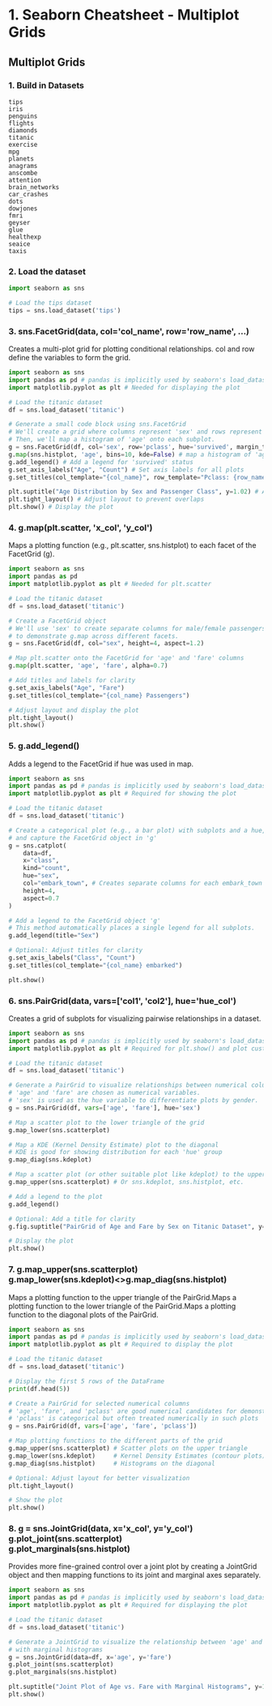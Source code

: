 <div align="left">
  <h1> 1. Seaborn  Cheatsheet - Multiplot Grids

  ## Multiplot Grids

### 1. Build in Datasets

```shell
tips
iris
penguins
flights
diamonds
titanic
exercise
mpg
planets
anagrams
anscombe
attention
brain_networks
car_crashes
dots
dowjones
fmri
geyser
glue
healthexp
seaice
taxis
```
### 2. Load the dataset

```py
import seaborn as sns

# Load the tips dataset
tips = sns.load_dataset('tips')
```

### 3. sns.FacetGrid(data, col='col_name', row='row_name', ...)
Creates a multi-plot grid for plotting conditional relationships. col and row define the variables to form the grid.

```py
import seaborn as sns
import pandas as pd # pandas is implicitly used by seaborn's load_dataset
import matplotlib.pyplot as plt # Needed for displaying the plot

# Load the titanic dataset
df = sns.load_dataset('titanic')

# Generate a small code block using sns.FacetGrid
# We'll create a grid where columns represent 'sex' and rows represent 'pclass'.
# Then, we'll map a histogram of 'age' onto each subplot.
g = sns.FacetGrid(df, col='sex', row='pclass', hue='survived', margin_titles=True, height=2.5, aspect=1.2)
g.map(sns.histplot, 'age', bins=10, kde=False) # map a histogram of 'age'
g.add_legend() # Add a legend for 'survived' status
g.set_axis_labels("Age", "Count") # Set axis labels for all plots
g.set_titles(col_template="{col_name}", row_template="Pclass: {row_name}") # Set clearer titles for rows/cols

plt.suptitle("Age Distribution by Sex and Passenger Class", y=1.02) # Add a main title for the entire grid
plt.tight_layout() # Adjust layout to prevent overlaps
plt.show() # Display the plot
```
### 4. g.map(plt.scatter, 'x_col', 'y_col')
Maps a plotting function (e.g., plt.scatter, sns.histplot) to each facet of the FacetGrid (g).

```py
import seaborn as sns
import pandas as pd
import matplotlib.pyplot as plt # Needed for plt.scatter

# Load the titanic dataset
df = sns.load_dataset('titanic')

# Create a FacetGrid object
# We'll use 'sex' to create separate columns for male/female passengers
# to demonstrate g.map across different facets.
g = sns.FacetGrid(df, col="sex", height=4, aspect=1.2)

# Map plt.scatter onto the FacetGrid for 'age' and 'fare' columns
g.map(plt.scatter, 'age', 'fare', alpha=0.7)

# Add titles and labels for clarity
g.set_axis_labels("Age", "Fare")
g.set_titles(col_template="{col_name} Passengers")

# Adjust layout and display the plot
plt.tight_layout()
plt.show()
```

### 5. g.add_legend()
Adds a legend to the FacetGrid if hue was used in map.

```py
import seaborn as sns
import pandas as pd # pandas is implicitly used by seaborn's load_dataset
import matplotlib.pyplot as plt # Required for showing the plot

# Load the titanic dataset
df = sns.load_dataset('titanic')

# Create a categorical plot (e.g., a bar plot) with subplots and a hue,
# and capture the FacetGrid object in 'g'
g = sns.catplot(
    data=df,
    x="class",
    kind="count",
    hue="sex",
    col="embark_town", # Creates separate columns for each embark_town
    height=4,
    aspect=0.7
)

# Add a legend to the FacetGrid object 'g'
# This method automatically places a single legend for all subplots.
g.add_legend(title="Sex")

# Optional: Adjust titles for clarity
g.set_axis_labels("Class", "Count")
g.set_titles(col_template="{col_name} embarked")

plt.show()
```

### 6. sns.PairGrid(data, vars=['col1', 'col2'], hue='hue_col')
Creates a grid of subplots for visualizing pairwise relationships in a dataset.

```py
import seaborn as sns
import pandas as pd # pandas is implicitly used by seaborn's load_dataset
import matplotlib.pyplot as plt # Required for plt.show() and plot customizations

# Load the titanic dataset
df = sns.load_dataset('titanic')

# Generate a PairGrid to visualize relationships between numerical columns
# 'age' and 'fare' are chosen as numerical variables.
# 'sex' is used as the hue variable to differentiate plots by gender.
g = sns.PairGrid(df, vars=['age', 'fare'], hue='sex')

# Map a scatter plot to the lower triangle of the grid
g.map_lower(sns.scatterplot)

# Map a KDE (Kernel Density Estimate) plot to the diagonal
# KDE is good for showing distribution for each 'hue' group
g.map_diag(sns.kdeplot)

# Map a scatter plot (or other suitable plot like kdeplot) to the upper triangle
g.map_upper(sns.scatterplot) # Or sns.kdeplot, sns.histplot, etc.

# Add a legend to the plot
g.add_legend()

# Optional: Add a title for clarity
g.fig.suptitle("PairGrid of Age and Fare by Sex on Titanic Dataset", y=1.02) # y adjusts title position

# Display the plot
plt.show()
```

### 7. g.map_upper(sns.scatterplot)<br>g.map_lower(sns.kdeplot)<>g.map_diag(sns.histplot)
Maps a plotting function to the upper triangle of the PairGrid.Maps a plotting function to the lower triangle of the PairGrid.Maps a plotting function to the diagonal plots of the PairGrid.

```py
import seaborn as sns
import pandas as pd # pandas is implicitly used by seaborn's load_dataset
import matplotlib.pyplot as plt # Required to display the plot

# Load the titanic dataset
df = sns.load_dataset('titanic')

# Display the first 5 rows of the DataFrame
print(df.head(5))

# Create a PairGrid for selected numerical columns
# 'age', 'fare', and 'pclass' are good numerical candidates for demonstration
# 'pclass' is categorical but often treated numerically in such plots
g = sns.PairGrid(df, vars=['age', 'fare', 'pclass'])

# Map plotting functions to the different parts of the grid
g.map_upper(sns.scatterplot) # Scatter plots on the upper triangle
g.map_lower(sns.kdeplot)     # Kernel Density Estimates (contour plots) on the lower triangle
g.map_diag(sns.histplot)     # Histograms on the diagonal

# Optional: Adjust layout for better visualization
plt.tight_layout()

# Show the plot
plt.show()
```

### 8. g = sns.JointGrid(data, x='x_col', y='y_col') <br> g.plot_joint(sns.scatterplot)<br> g.plot_marginals(sns.histplot)
Provides more fine-grained control over a joint plot by creating a JointGrid object and then mapping functions to its joint and marginal axes separately.

```py
import seaborn as sns
import pandas as pd # pandas is implicitly used by seaborn's load_dataset
import matplotlib.pyplot as plt # Required for displaying the plot

# Load the titanic dataset
df = sns.load_dataset('titanic')

# Generate a JointGrid to visualize the relationship between 'age' and 'fare'
# with marginal histograms
g = sns.JointGrid(data=df, x='age', y='fare')
g.plot_joint(sns.scatterplot)
g.plot_marginals(sns.histplot)

plt.suptitle("Joint Plot of Age vs. Fare with Marginal Histograms", y=1.02) # Add a title to the figure
plt.show()
```



















